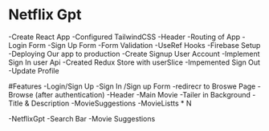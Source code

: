 # Netflix Gpt

-Create React App
-Configured  TailwindCSS
-Header
-Routing of App
-Login Form
-Sign  Up Form
-Form  Validation
-UseRef Hooks
-Firebase Setup
-Deploying Our app to production
-Create Signup User Account
-Implement Sign In  user Api
-Created Redux Store  with userSlice
-Impemented Sign Out
-Update Profile




#Features
-Login/Sign Up
    -Sign In /Sign up Form
     -redirecr to Broswe Page
-Browse (after authentication)
    -Header
    -Main Movie
       -Tailer  in Background
       -Title & Description
       -MovieSuggestions
          -MovieListts * N

-NetflixGpt
    -Search Bar
    -Movie Suggestions



